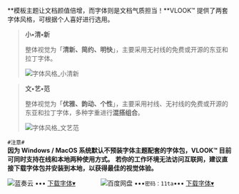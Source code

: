 **模板主题让文档颜值倍增，而字体则是文档气质担当！**VLOOK™ 提供了两套字体风格，可根据个人喜好进行选用。

> **小•清•新**
>
> 整体视觉为「**清新、简约、明快**」，主要采用无衬线的免费或开源的东亚和拉丁字体。
>
> ![字体风格_小清新](https://s3.ax1x.com/2021/01/05/sFuFB9.png?invert=dark&srcset=sFuk7R.png@2x,sFuEA1.png@3x "2x 3x 高分屏自适应高清图片")

> **文•艺•范**
>
> 整体视觉为「**优雅、韵动、个性**」，主要采用衬线、无衬线的免费或开源的东亚和拉丁字体，多种字重进行**混搭组合**。
>
> ![字体风格_文艺范](https://s3.ax1x.com/2021/01/05/sFup1U.png?invert=dark&srcset=sFu9cF.png@2x,sFuCX4.png@3x "2x 3x 高分屏自适应高清图片")

`#注意#`<br />**因为 Windows / MacOS 系统默认不预装字体主题配套的字体包，VLOOK™ 目前可同时支持在线和本地两种使用方式。**
**若你的工作环境无法访问互联网，建议直接下载字体包并安装到本地，以获得最佳的视觉体验。**

![蓝奏云](https://s3.ax1x.com/2020/12/13/reJiee.png?mode=logo&srcset=reJCLD.png@2x) ••• [下载字体▾](https://wws.lanzous.com/ieVDhj1aokj)　　　　![百度网盘](https://s3.ax1x.com/2020/12/13/reJFdH.png?mode=logo&srcset=reJkod.png@2x) •••`密码：11ta`••• [下载字体▾](https://pan.baidu.com/s/1gH5Hj-X3-LCaOLtN0AxLLw)
